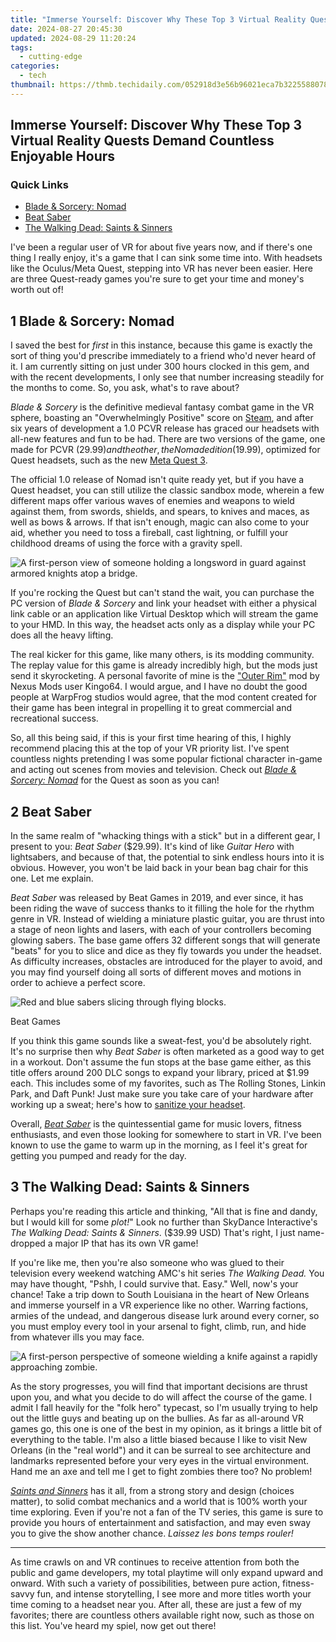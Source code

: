 ```yaml
---
title: "Immerse Yourself: Discover Why These Top 3 Virtual Reality Quests Demand Countless Enjoyable Hours"
date: 2024-08-27 20:45:30
updated: 2024-08-29 11:20:24
tags:
  - cutting-edge
categories:
  - tech
thumbnail: https://thmb.techidaily.com/052918d3e56b96021eca7b3225588078d8b2ee409e0b799bdcb8f9f006f59b01.jpg
---
```


## Immerse Yourself: Discover Why These Top 3 Virtual Reality Quests Demand Countless Enjoyable Hours

### Quick Links

* [Blade & Sorcery: Nomad](https://youtube-help.techidaily.com/in-2024-how-to-upload-youtube-shorts-video-from-computer-and-mobile/)
* [Beat Saber](https://blog-min.techidaily.com/how-to-restore-missing-messages-files-from-lava-blaze-2-by-fonelab-android-recover-messages/)
* [The Walking Dead: Saints & Sinners](https://fox-glue.techidaily.com/new-2024-approved-crafting-a-compelling-video-story-with-b-roll-variety/)

 I've been a regular user of VR for about five years now, and if there's one thing I really enjoy, it's a game that I can sink some time into. With headsets like the Oculus/Meta Quest, stepping into VR has never been easier. Here are three Quest-ready games you're sure to get your time and money's worth out of!

## 1  Blade & Sorcery: Nomad 

 I saved the best for _first_ in this instance, because this game is exactly the sort of thing you'd prescribe immediately to a friend who'd never heard of it. I am currently sitting on just under 300 hours clocked in this gem, and with the recent developments, I only see that number increasing steadily for the months to come. So, you ask, what's to rave about?

_Blade & Sorcery_ is the definitive medieval fantasy combat game in the VR sphere, boasting an "Overwhelmingly Positive" score on [Steam](https://store.steampowered.com/app/629730/Blade%5Fand%5FSorcery/), and after six years of development a 1.0 PCVR release has graced our headsets with all-new features and fun to be had. There are two versions of the game, one made for PCVR ($29.99) and the other, the Nomad edition ($19.99), optimized for Quest headsets, such as the new [Meta Quest 3](https://android-transfer.techidaily.com/in-2024-how-to-transfer-music-from-xiaomi-civi-3-to-ipod-drfone-by-drfone-transfer-from-android-transfer-from-android/).

 The official 1.0 release of Nomad isn't quite ready yet, but if you have a Quest headset, you can still utilize the classic sandbox mode, wherein a few different maps offer various waves of enemies and weapons to wield against them, from swords, shields, and spears, to knives and maces, as well as bows & arrows. If that isn't enough, magic can also come to your aid, whether you need to toss a fireball, cast lightning, or fulfill your childhood dreams of using the force with a gravity spell.

![A first-person view of someone holding a longsword in guard against armored knights atop a bridge.](https://static1.howtogeekimages.com/wordpress/wp-content/uploads/2024/07/20240708155352_1.jpg) 

 If you're rocking the Quest but can't stand the wait, you can purchase the PC version of _Blade & Sorcery_ and link your headset with either a physical link cable or an application like Virtual Desktop which will stream the game to your HMD. In this way, the headset acts only as a display while your PC does all the heavy lifting.

 The real kicker for this game, like many others, is its modding community. The replay value for this game is already incredibly high, but the mods just send it skyrocketing. A personal favorite of mine is the ["Outer Rim"](https://www.nexusmods.com/bladeandsorcery/mods/528?tab=files) mod by Nexus Mods user Kingo64\. I would argue, and I have no doubt the good people at WarpFrog studios would agree, that the mod content created for their game has been integral in propelling it to great commercial and recreational success.

 So, all this being said, if this is your first time hearing of this, I highly recommend placing this at the top of your VR priority list. I've spent countless nights pretending I was some popular fictional character in-game and acting out scenes from movies and television. Check out [_Blade & Sorcery: Nomad_](https://www.meta.com/experiences/2031826350263349/) for the Quest as soon as you can!

## 2  Beat Saber 

 In the same realm of "whacking things with a stick" but in a different gear, I present to you: _Beat Saber_ ($29.99). It's kind of like _Guitar Hero_ with lightsabers, and because of that, the potential to sink endless hours into it is obvious. However, you won't be laid back in your bean bag chair for this one. Let me explain.

_Beat Saber_ was released by Beat Games in 2019, and ever since, it has been riding the wave of success thanks to it filling the hole for the rhythm genre in VR. Instead of wielding a miniature plastic guitar, you are thrust into a stage of neon lights and lasers, with each of your controllers becoming glowing sabers. The base game offers 32 different songs that will generate "beats" for you to slice and dice as they fly towards you under the headset. As difficulty increases, obstacles are introduced for the player to avoid, and you may find yourself doing all sorts of different moves and motions in order to achieve a perfect score.

![Red and blue sabers slicing through flying blocks.](https://static1.howtogeekimages.com/wordpress/wp-content/uploads/2024/07/beatsaber.jpg) 

Beat Games

 If you think this game sounds like a sweat-fest, you'd be absolutely right. It's no surprise then why _Beat Saber_ is often marketed as a good way to get in a workout. Don't assume the fun stops at the base game either, as this title offers around 200 DLC songs to expand your library, priced at $1.99 each. This includes some of my favorites, such as The Rolling Stones, Linkin Park, and Daft Punk! Just make sure you take care of your hardware after working up a sweat; here's how to [sanitize your headset](https://some-approaches.techidaily.com/new-the-artists-guide-to-dynamic-palette-alteration/).

 Overall, [_Beat Saber_](http://www.meta.com/experiences/2448060205267927) is the quintessential game for music lovers, fitness enthusiasts, and even those looking for somewhere to start in VR. I've been known to use the game to warm up in the morning, as I feel it's great for getting you pumped and ready for the day.

## 3  The Walking Dead: Saints & Sinners 

 Perhaps you're reading this article and thinking, "All that is fine and dandy, but I would kill for some _plot!_" Look no further than SkyDance Interactive's _The Walking Dead: Saints & Sinners_. ($39.99 USD) That's right, I just name-dropped a major IP that has its own VR game!

 If you're like me, then you're also someone who was glued to their television every weekend watching AMC's hit series _The Walking Dead._ You may have thought, "Pshh, I could survive that. Easy." Well, now's your chance! Take a trip down to South Louisiana in the heart of New Orleans and immerse yourself in a VR experience like no other. Warring factions, armies of the undead, and dangerous disease lurk around every corner, so you must employ every tool in your arsenal to fight, climb, run, and hide from whatever ills you may face.

![A first-person perspective of someone wielding a knife against a rapidly approaching zombie.](https://static1.howtogeekimages.com/wordpress/wp-content/uploads/2024/07/20240710122134_1.jpg) 

 As the story progresses, you will find that important decisions are thrust upon you, and what you decide to do will affect the course of the game. I admit I fall heavily for the "folk hero" typecast, so I'm usually trying to help out the little guys and beating up on the bullies. As far as all-around VR games go, this one is one of the best in my opinion, as it brings a little bit of everything to the table. I'm also a little biased because I like to visit New Orleans (in the "real world") and it can be surreal to see architecture and landmarks represented before your very eyes in the virtual environment. Hand me an axe and tell me I get to fight zombies there too? No problem!

[_Saints and Sinners_](https://www.meta.com/experiences/2897337400373711) has it all, from a strong story and design (choices matter), to solid combat mechanics and a world that is 100% worth your time exploring. Even if you're not a fan of the TV series, this game is sure to provide you hours of entertainment and satisfaction, and may even sway you to give the show another chance. _Laissez les bons temps rouler!_ 

---

 As time crawls on and VR continues to receive attention from both the public and game developers, my total playtime will only expand upward and onward. With such a variety of possibilities, between pure action, fitness-savvy fun, and intense storytelling, I see more and more titles worth your time coming to a headset near you. After all, these are just a few of my favorites; there are countless others available right now, such as those on this list. You've heard my spiel, now get out there!

<ins class="adsbygoogle"
     style="display:block"
     data-ad-format="autorelaxed"
     data-ad-client="ca-pub-7571918770474297"
     data-ad-slot="1223367746"></ins>



<ins class="adsbygoogle"
     style="display:block"
     data-ad-client="ca-pub-7571918770474297"
     data-ad-slot="8358498916"
     data-ad-format="auto"
     data-full-width-responsive="true"></ins>
